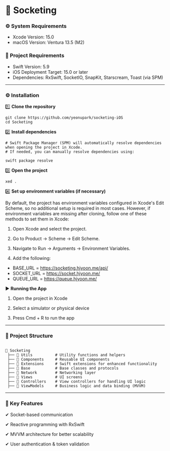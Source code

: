# 🚀 Socketing 

### ⚙️ System Requirements
- Xcode Version: 15.0
- macOS Version: Ventura 13.5 (M2)

### 🔧 Project Requirements
- Swift Version: 5.9
- iOS Deployment Target: 15.0 or later
- Dependencies: RxSwift, SocketIO, SnapKit, Starscream, Toast (via SPM)

---
### ⚙️ Installation

1️⃣ **Clone the repository**
```
git clone https://github.com/yeonupark/socketing-iOS
cd Socketing
```
2️⃣ **Install dependencies**
```
# Swift Package Manager (SPM) will automatically resolve dependencies when opening the project in Xcode.
# If needed, you can manually resolve dependencies using:

swift package resolve
```
3️⃣ **Open the project**
```
xed .
``` 
4️⃣ **Set up environment variables (if necessary)**   


By default, the project has environment variables configured in Xcode's Edit Scheme, so no additional setup is required in most cases.
However, if environment variables are missing after cloning, follow one of these methods to set them in Xcode:

1. Open Xcode and select the project.

2. Go to Product → Scheme → Edit Scheme.

3. Navigate to Run → Arguments → Environment Variables.

4. Add the following:
- BASE_URL = https://socketing.hjyoon.me/api/
- SOCKET_URL = https://socket.hjyoon.me/
- QUEUE_URL = https://queue.hjyoon.me/

▶️ **Running the App**

1. Open the project in Xcode

2. Select a simulator or physical device

3. Press Cmd + R to run the app

---
### 📌 Project Structure
```

📂 Socketing
 ├── 📂 Utils          # Utility functions and helpers
 ├── 📂 Components     # Reusable UI components
 ├── 📂 Extensions     # Swift extensions for enhanced functionality
 ├── 📂 Base           # Base classes and protocols
 ├── 📂 Network        # Networking layer
 ├── 📂 Views          # UI screens
 ├── 📂 Controllers    # View controllers for handling UI logic
 ├── 📂 ViewModels     # Business logic and data binding (MVVM)

```
---


### 🔗 Key Features

✔ Socket-based communication

✔ Reactive programming with RxSwift

✔ MVVM architecture for better scalability

✔ User authentication & token validation  

